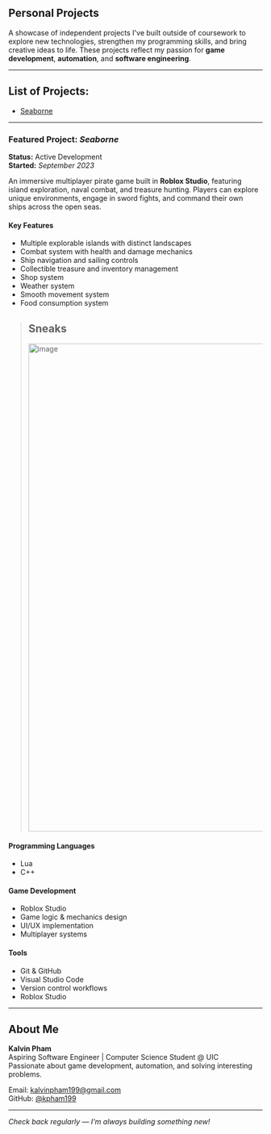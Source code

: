 ## Personal Projects

A showcase of independent projects I've built outside of coursework to explore new technologies, strengthen my programming skills, and bring creative ideas to life. These projects reflect my passion for **game development**, **automation**, and **software engineering**.

---

## List of Projects:
- [Seaborne](#featured-project-seaborne)

---

### Featured Project: *Seaborne*

**Status:** Active Development  
**Started:** *September 2023*  

An immersive multiplayer pirate game built in **Roblox Studio**, featuring island exploration, naval combat, and treasure hunting. Players can explore unique environments, engage in sword fights, and command their own ships across the open seas.

#### Key Features
- Multiple explorable islands with distinct landscapes  
- Combat system with health and damage mechanics  
- Ship navigation and sailing controls  
- Collectible treasure and inventory management  
- Shop system
- Weather system
- Smooth movement system
- Food consumption system

> ## Sneaks
> <img width="1674" height="968" alt="image" src="https://github.com/user-attachments/assets/13059d42-ab1d-4b8f-ad65-ca914dd33044" />


#### Programming Languages
- Lua
- C++

#### Game Development
- Roblox Studio  
- Game logic & mechanics design  
- UI/UX implementation  
- Multiplayer systems  

#### Tools
- Git & GitHub  
- Visual Studio Code  
- Version control workflows
- Roblox Studio 

---

## About Me

**Kalvin Pham**  
Aspiring Software Engineer | Computer Science Student @ UIC  
Passionate about game development, automation, and solving interesting problems.

Email: kalvinpham199@gmail.com  
GitHub: [@kpham199](https://github.com/kpham199)  

---

*Check back regularly — I'm always building something new!*
